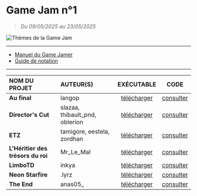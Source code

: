 # Game Jam n°1

> _Du 09/05/2025 au 23/05/2025_

![Thèmes de la Game Jam](https://github.com/jasonchampagne/GameJam/blob/main/20250509-20250523/th%C3%A8mes.png)

---

+ [Manuel du Game Jamer](https://github.com/jasonchampagne/GameJam/blob/main/20250509-20250523/Manuel%20du%20Game%20Jamer.pdf)
+ [Guide de notation](https://github.com/jasonchampagne/GameJam/blob/main/20250509-20250523/Guide%20de%20notation.pdf)

---

|NOM DU PROJET|AUTEUR(S)|EXÉCUTABLE|CODE|
|:--|:--|:--:|:--:|
|**Au final**|langop|[télécharger](#)|[consulter](#)|
|**Director's Cut**|slazaa, thibault_pnd, oblerion|[télécharger](#)|[consulter](#)|
|**ETZ**|tamigore, eestela, zordhan|[télécharger](#)|[consulter](#)|
|**L'Héritier des trésors du roi**|Mr_Le_Mal|[télécharger](#)|[consulter](#)|
|**LimboTD**|inkya|[télécharger](#)|[consulter](#)|
|**Neon Starfire**|.lyrz|[télécharger](#)|[consulter](#)|
|**The End**|anas05_|[télécharger](#)|[consulter](#)|
